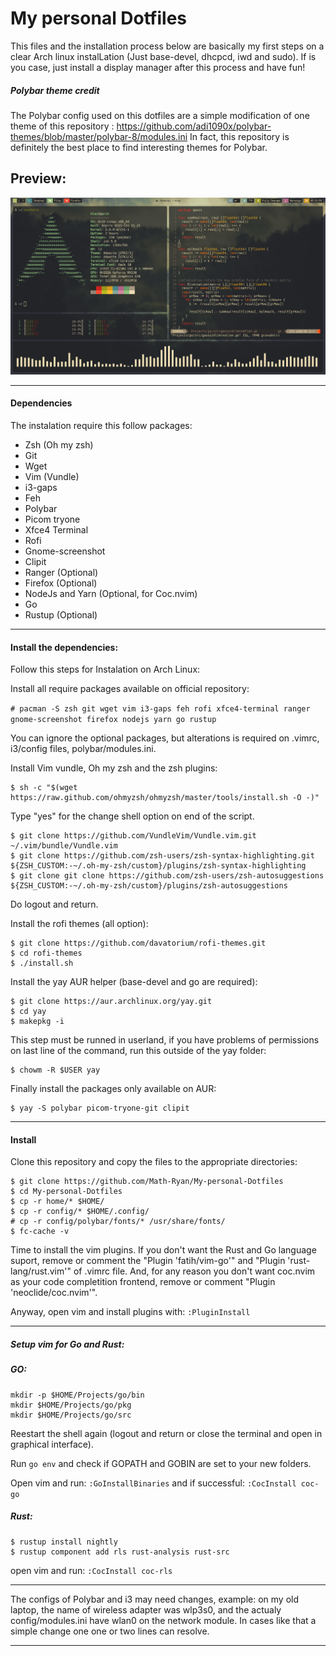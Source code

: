 # My personal Dotfiles
This files and the installation process below are basically my first steps on a clear Arch linux instalLation (Just base-devel, dhcpcd, iwd and sudo). If is you case, just install a display manager after this process and have fun!

##### Polybar theme credit
The Polybar config used on this dotfiles are a simple modification of one theme of this repository : https://github.com/adi1090x/polybar-themes/blob/master/polybar-8/modules.ini In fact, this repository is definitely the best place to find interesting themes for Polybar.


## Preview:
![Alt text](prints/screenshot.png?raw=true "Preview")
___
#### Dependencies

The instalation require this follow packages:
* Zsh (Oh my zsh)
* Git
* Wget
* Vim (Vundle)
* i3-gaps
* Feh
* Polybar
* Picom tryone
* Xfce4 Terminal
* Rofi
* Gnome-screenshot
* Clipit
* Ranger (Optional)
* Firefox (Optional)
* NodeJs and Yarn (Optional, for Coc.nvim)
* Go
* Rustup (Optional)
___

#### Install the dependencies:
Follow this steps for Instalation on Arch Linux:

Install all require packages available on official repository:

```# pacman -S zsh git wget vim i3-gaps feh rofi xfce4-terminal ranger gnome-screenshot firefox nodejs yarn go rustup```

You can ignore the optional packages, but alterations is required on .vimrc, i3/config files, polybar/modules.ini.

Install Vim vundle, Oh my zsh and the zsh plugins:
```
$ sh -c "$(wget https://raw.github.com/ohmyzsh/ohmyzsh/master/tools/install.sh -O -)"
```
Type "yes" for the change shell option on end of the script.
```
$ git clone https://github.com/VundleVim/Vundle.vim.git ~/.vim/bundle/Vundle.vim
$ git clone https://github.com/zsh-users/zsh-syntax-highlighting.git ${ZSH_CUSTOM:-~/.oh-my-zsh/custom}/plugins/zsh-syntax-highlighting
$ git clone git clone https://github.com/zsh-users/zsh-autosuggestions ${ZSH_CUSTOM:-~/.oh-my-zsh/custom}/plugins/zsh-autosuggestions
```

Do logout and return.

Install the rofi themes (all option):
```
$ git clone https://github.com/davatorium/rofi-themes.git
$ cd rofi-themes
$ ./install.sh
```

Install the yay AUR helper (base-devel and go are required): 

```
$ git clone https://aur.archlinux.org/yay.git
$ cd yay
$ makepkg -i
```

This step must be runned in userland, if you have problems of permissions on last line of the command, run this outside of the yay folder:
```
$ chowm -R $USER yay
```

Finally install the packages only available on AUR:
```
$ yay -S polybar picom-tryone-git clipit
```
___
#### Install
Clone this repository and copy the files to the appropriate directories:
```
$ git clone https://github.com/Math-Ryan/My-personal-Dotfiles
$ cd My-personal-Dotfiles
$ cp -r home/* $HOME/
$ cp -r config/* $HOME/.config/
# cp -r config/polybar/fonts/* /usr/share/fonts/
$ fc-cache -v
```

Time to install the vim plugins. If you don't want the Rust and Go language suport, remove or comment the "Plugin 'fatih/vim-go'" and "Plugin 'rust-lang/rust.vim'" of .vimrc file. And, for any reason you don't want coc.nvim as your code completition frontend, remove or comment "Plugin 'neoclide/coc.nvim'".

Anyway, open vim and install plugins with: ```:PluginInstall```
____
##### Setup vim for Go and Rust:

##### GO:
```
mkdir -p $HOME/Projects/go/bin
mkdir $HOME/Projects/go/pkg
mkdir $HOME/Projects/go/src
```
Reestart the shell again (logout and return or close the terminal and open in graphical interface).

Run ```go env``` and check if GOPATH and GOBIN are set to your new folders.

Open vim and run: ```:GoInstallBinaries``` and if successful: ```:CocInstall coc-go```

##### Rust:
```
$ rustup install nightly
$ rustup component add rls rust-analysis rust-src
```

open vim and run: ```:CocInstall coc-rls```
____

The configs of Polybar and i3 may need changes, example: on my old laptop, the name of wireless adapter was wlp3s0, and the actualy config/modules.ini have wlan0 on the network module. In cases like that a simple change one one or two lines can resolve.
____
